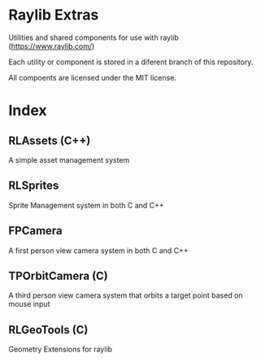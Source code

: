 # Raylib Extras
Utilities and shared components for use with raylib (https://www.raylib.com/)

Each utility or component is stored in a diferent branch of this repository.

All compoents are licensed under the MIT license.

# Index

## RLAssets (C++)
A simple asset management system

## RLSprites
Sprite Management system in both C and C++

## FPCamera
A first person view camera system in both C and C++

## TPOrbitCamera (C)
A third person view camera system that orbits a target point based on mouse input

## RLGeoTools (C)
Geometry Extensions for raylib

